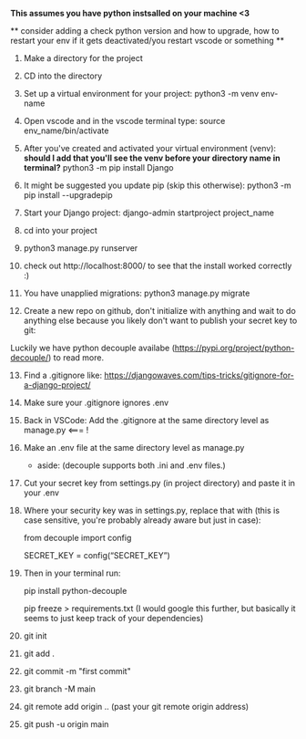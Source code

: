 **This assumes you have python instsalled on your machine <3**

** consider adding a check python version and how to upgrade, how to restart your env if it gets deactivated/you restart vscode or something **

1. Make a directory for the project
2. CD into the directory
3. Set up a virtual environment for your project:
    python3 -m venv env-name
4. Open vscode and in the vscode terminal type:
    source env_name/bin/activate
5. After you've created and activated your virtual environment (venv):
    **should I add that you'll see the venv before your directory name in terminal?**
    python3 -m pip install Django
6. It might be suggested you update pip (skip this otherwise):
    python3 -m pip install --upgradepip
7. Start your Django project:
    django-admin startproject project_name
8. cd into your project
9. python3 manage.py runserver
10. check out http://localhost:8000/ to see that the install worked correctly :)
11. You have unapplied migrations:
    python3 manage.py migrate

12. Create a new repo on github, don't initialize with anything and wait to do anything else because you likely don't want to publish your secret key to git:

Luckily we have python decouple availabe (https://pypi.org/project/python-decouple/) to read more.

13. Find a .gitignore like:
    https://djangowaves.com/tips-tricks/gitignore-for-a-django-project/

14. Make sure your .gitignore ignores .env

15. Back in VSCode: 
    Add the .gitignore at the same directory level as manage.py <=== !

16. Make an .env file at the same directory level as manage.py
    -    aside: (decouple supports both .ini and .env files.)

17. Cut your secret key from settings.py (in project directory) and paste it in your .env 

18. Where your security key was in settings.py, replace that with (this is case sensitive, you're probably already aware but just in case):

    from decouple import config

    SECRET_KEY = config(“SECRET_KEY”)

19. Then in your terminal run:

    pip install python-decouple

    pip freeze > requirements.txt (I would google this further, but basically it seems to just keep track of your dependencies)

20. git init
21. git add .
22. git commit -m "first commit"
23. git branch -M main
24. git remote add origin .. (past your git remote origin address)
25. git push -u origin main

